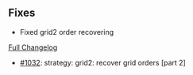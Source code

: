 ## Fixes

- Fixed grid2 order recovering

[Full Changelog](https://github.com/OvictorVieira/promeheux.api/compare/v1.43.0...main)

 - [#1032](https://github.com/OvictorVieira/promeheux.api/pull/1032): strategy: grid2: recover grid orders [part 2]
